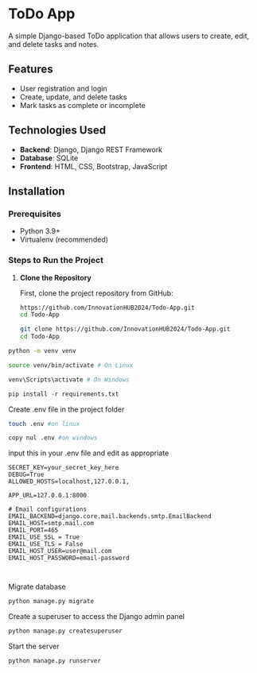 # ToDo App

A simple Django-based ToDo application that allows users to create, edit, and delete tasks and notes.

## Features

- User registration and login
- Create, update, and delete tasks
- Mark tasks as complete or incomplete

## Technologies Used

- **Backend**: Django, Django REST Framework
- **Database**: SQLite
- **Frontend**: HTML, CSS, Bootstrap, JavaScript

## Installation

### Prerequisites

- Python 3.9+
- Virtualenv (recommended)

### Steps to Run the Project

1. **Clone the Repository**

   First, clone the project repository from GitHub:

   ```bash
   https://github.com/InnovationHUB2024/Todo-App.git
   cd Todo-App
   ```

   ```bash
   git clone https://github.com/InnovationHUB2024/Todo-App.git
   cd Todo-App
   ```

```bash
python -m venv venv

source venv/bin/activate # On Linux

venv\Scripts\activate # On Windows
```

```python
pip install -r requirements.txt

```

Create .env file in the project folder

```bash
touch .env #on linux

copy nul .env #on windows
```

input this in your .env file and edit as appropriate

```code
SECRET_KEY=your_secret_key_here
DEBUG=True
ALLOWED_HOSTS=localhost,127.0.0.1,

APP_URL=127.0.0.1:8000

# Email configurations
EMAIL_BACKEND=django.core.mail.backends.smtp.EmailBackend
EMAIL_HOST=smtp.mail.com
EMAIL_PORT=465
EMAIL_USE_SSL = True
EMAIL_USE_TLS = False
EMAIL_HOST_USER=user@mail.com
EMAIL_HOST_PASSWORD=email-password



```

Migrate database

```bash
python manage.py migrate
```

Create a superuser to access the Django admin panel

```bash
python manage.py createsuperuser
```

Start the server

```bash
python manage.py runserver

```
